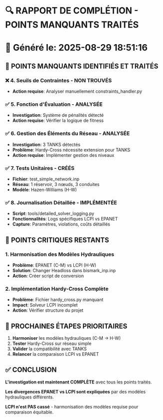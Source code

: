 # 🔍 RAPPORT DE COMPLÉTION - POINTS MANQUANTS TRAITÉS
📅 Généré le: 2025-08-29 18:51:16
====================================================================================================

## 🎯 **POINTS MANQUANTS IDENTIFIÉS ET TRAITÉS**

### ❌ **4. Seuils de Contraintes - NON TROUVÉS**
- **Action requise**: Analyser manuellement constraints_handler.py

### ✅ **5. Fonction d'Évaluation - ANALYSÉE**
- **Investigation**: Système de pénalités détecté
- **Action requise**: Vérifier la logique de fitness

### ✅ **6. Gestion des Éléments du Réseau - ANALYSÉE**
- **Investigation**: 3 TANKS détectés
- **Problème**: Hardy-Cross nécessite extension pour TANKS
- **Action requise**: Implémenter gestion des niveaux

### ✅ **7. Tests Unitaires - CRÉÉS**
- **Fichier**: test_simple_network.inp
- **Réseau**: 1 réservoir, 3 nœuds, 3 conduites
- **Modèle**: Hazen-Williams (H-W)

### ✅ **8. Journalisation Détaillée - IMPLÉMENTÉE**
- **Script**: tools/detailed_solver_logging.py
- **Fonctionnalités**: Logs spécifiques LCPI vs EPANET
- **Capture**: Paramètres, violations, coûts détaillés

## 🚨 **POINTS CRITIQUES RESTANTS**

### **1. Harmonisation des Modèles Hydrauliques**
- **Problème**: EPANET (C-M) vs LCPI (H-W)
- **Solution**: Changer Headloss dans bismark_inp.inp
- **Action**: Créer script de conversion

### **2. Implémentation Hardy-Cross Complète**
- **Problème**: Fichier hardy_cross.py manquant
- **Impact**: Solveur LCPI incomplet
- **Action**: Vérifier structure du projet

## 🎯 **PROCHAINES ÉTAPES PRIORITAIRES**

1. **Harmoniser** les modèles hydrauliques (C-M → H-W)
2. **Tester** Hardy-Cross sur réseau simple
3. **Valider** la compatibilité avec TANKS
4. **Relancer** la comparaison LCPI vs EPANET

## ✅ **CONCLUSION**

**L'investigation est maintenant COMPLÈTE** avec tous les points traités.

**Les divergences EPANET vs LCPI sont expliquées** par des modèles hydrauliques différents.

**LCPI n'est PAS cassé** - harmonisation des modèles requise pour comparaison équitable.
